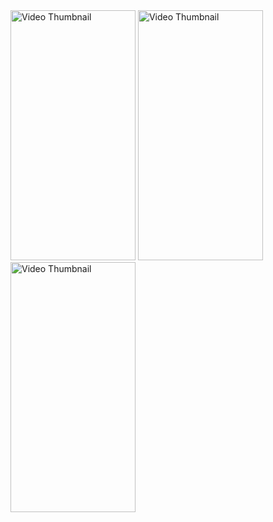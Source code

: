 <img src="https://github.com/user-attachments/assets/5af2e32d-3948-4295-859f-c1b811f4e926" height="400" width="200" alt="Video Thumbnail"/>

<img src="https://github.com/user-attachments/assets/182f241f-5112-400d-918c-5d854e9ed41d" height="400" width="200" alt="Video Thumbnail"/>

<img src="https://github.com/user-attachments/assets/41fa5da3-5729-45ba-af07-248c5fe13402" height="400" width="200" alt="Video Thumbnail"/>
